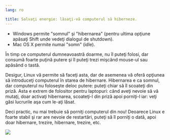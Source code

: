 ```yaml
---
lang: ro

title: Salvaţi energie: lăsaţi-vă computerul să hiberneze.
---
```


<ul>
<li>Windows permite "somnul" şi "hibernarea" (pentru ultima opţiune apăsaţi Shift unde vedeţi dialogul de shutdown).</li>
<li>Mac OS X permite numai "somn" (idle).</li>
</ul>

În timp ce computerul dumneavoastră doarme, nu îl puteţi folosi, dar consumă
foarte puţină putere şi îl puteţi trezi mişcând mouse-ul sau apăsând o tastă.

Desigur, Linux vă permite să faceţi asta, dar de asemenea vă oferă opţiunea
să introduceţi computerul în starea de hibernare. Hibernarea e ca somnul, dar computerul
nu foloseşte deloc putere: puteţi chiar să îl scoateţi din priză. Asta e extrem de folositor
pentru laptopuri: când aveţi nevoie să vă mutaţi, doar activaţi hibernarea, scoateţi-l din priză
apoi porniţi-l iar: veţi găsi lucrurile aşa cum le-aţi lăsat.

Deci practic, nu mai trebuie să porniţi computerul din nou! Deoarece Linux e foarte stabil
şi rar are nevoie de restartări, puteţi să îl porniţi o dată, apoi doar hibernare, trezire,
hibernare, trezire, etc.


<img src="Images/suspend_hibernate_thumb.png" />




